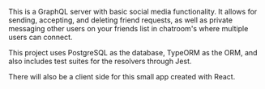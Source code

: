 This is a GraphQL server with basic social media functionality. It allows for sending, accepting, and deleting friend requests, as well as private messaging other users on your friends list in chatroom's where multiple users can connect.

This project uses PostgreSQL as the database, TypeORM as the ORM, and also includes test suites for the resolvers through Jest.

There will also be a client side for this small app created with React.
